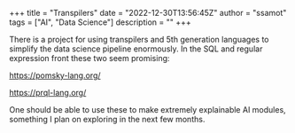 +++
title = "Transpilers"
date = "2022-12-30T13:56:45Z"
author = "ssamot"
tags = ["AI", "Data Science"]
description = ""
+++

There is a project for using transpilers and 5th generation languages to simplify the data science pipeline enormously. In the SQL and regular expression front these two seem promising: 

https://pomsky-lang.org/

https://prql-lang.org/

One should be able to use these to make extremely explainable AI modules, something I plan on exploring in the next few months. 